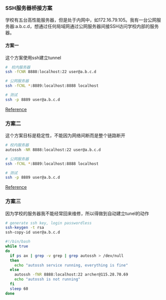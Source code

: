 ### SSH服务器桥接方案
学校有五台高性能服务器，但是处于内网中，如172.16.79.105。我有一台公网服务器:a.b.c.d，想通过任何局域网通过公网服务器间接SSH访问学校内部的服务器。

#### 方案一
这个方案使用ssh建立tunnel
```bash
#　校内服务器
ssh -fCNR 8888:localhost:22 user@a.b.c.d

# 公网服务器
ssh -fCNL *:8889:localhost:8888 localhost

# 测试
ssh -p 8889 user@a.b.c.d
```
[Reference](https://segmentfault.com/a/1190000002718360)

### 方案二
这个方案目标是稳定性，不能因为网络间断而是整个链路断开
```bash
# 校内服务器
autossh -NR 8888:localhost:22 user@a.b.c.d

# 公网服务器
ssh -fCNL *:8889:localhost:8888 localhost

# 测试
ssh -p 8889 user@a.b.c.d
```
[Reference](http://www.wangerry.com/archives/wd421)

### 方案三
因为学校的服务器我不能经常回来维修，所以得做到自动建立tunel的动作
```bash
# generate ssh key, login passwordless
ssh-keygen -t rsa
ssh-copy-id user@a.b.c.d
```
```bash
#!/bin/bash
while true
do
  if ps ax | grep -v grep | grep autossh > /dev/null
  then
    echo "autossh service running, everything is fine"
  else
    autossh -fNR 8888:localhost:22 archer@115.28.70.69
    echo "autossh is not running"
  fi
  sleep 60
done

```
